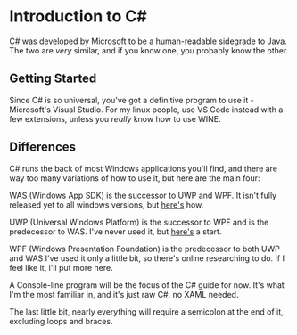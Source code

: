 # Introduction to C#
C# was developed by Microsoft to be a human-readable sidegrade to Java.
The two are *very* similar, and if you know one, you probably know the other.

## Getting Started
Since C# is so universal, you've got a definitive program to use it - Microsoft's Visual Studio.
For my linux people, use VS Code instead with a few extensions, unless you *really* know how to use WINE.

## Differences
C# runs the back of most Windows applications you'll find, and there are way too many variations of how to use it, but here are the main four:

<tabs>
<tab id="was" title="WAS Projects">

WAS (Windows App SDK) is the successor to UWP and WPF.
It isn't fully released yet to all windows versions, but [here's](https://learn.microsoft.com/en-us/visualstudio/get-started/csharp/tutorial-wasdk?view=vs-2022&tabs=vs-2022-17-10) how.

</tab>
<tab id="uwp" title="UWP Projects">

UWP (Universal Windows Platform) is the successor to WPF and is the predecessor to WAS.
I've never used it, but [here's](https://learn.microsoft.com/en-us/visualstudio/get-started/csharp/tutorial-uwp?view=vs-2022) a start.

</tab>
<tab id="wpf" title="WPF Projects">

WPF (Windows Presentation Foundation) is the predecessor to both UWP and WAS
I've used it only a little bit, so there's online researching to do.
If I feel like it, i'll put more here.

</tab>
<tab id="console" title="Console Projects">

A Console-line program will be the focus of the C# guide for now.
It's what I'm the most familiar in, and it's just raw C#, no XAML needed.

</tab>
</tabs>

The last little bit, nearly everything will require a semicolon at the end of it, excluding loops and braces.
